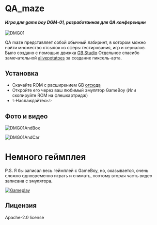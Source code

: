 # QA_maze
#### _Игра для game boy DGM-01, разработанная для QA конференции_

![DMG01](https://i.imgur.com/ypLWShc.jpeg)

QA maze представляет собой обычный лабиринт, в котором можно найти множество отсылок из сферы тестирования, игр и сериалов.
Было создано с помощью движка [GB Studio](https://www.gbstudio.dev/)
Отдельное спасибо замечательной [alivepotatoes](https://github.com/alivepotatoes) за создание пиксель-арта.


## Установка

- Скачайте ROM с расширением GB [отсюда](https://github.com/Spiralka/QA_maze/releases)
- Откройте его через ваш любимый эмулятор GameBoy (Или скопируйте ROM на флешкартридж)
- ✨Наслаждайтесь✨


## Фото и видео 

![DMG01AndBox](https://i.imgur.com/KbLWj6E.jpeg)  

![DMG01AndCar](https://i.imgur.com/ByUZF0s.jpeg) 

# Немного геймплея

P.S. Я бы записал весь геймплей с GameBoy, но, оказывается, очень сложно одновременно играть и снимать, поэтому вторая часть видео записана с эмулятора.


[![Gameplay](https://img.youtube.com/vi/KRdyYhdo3kw/0.jpg)](https://www.youtube.com/watch?v=KRdyYhdo3kw)




## Лицензия

Apache-2.0 license
